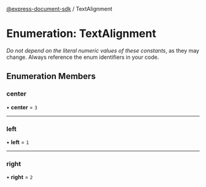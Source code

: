 [@express-document-sdk](../overview.md) / TextAlignment

# Enumeration: TextAlignment

<InlineAlert slots="text" variant="warning"/>

*Do not depend on the literal numeric values of these constants*, as they may change. Always reference the enum identifiers in your code.

## Enumeration Members

### center

• **center** = ``3``

___

### left

• **left** = ``1``

___

### right

• **right** = ``2``
